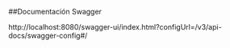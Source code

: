 ##Documentación Swagger

http://localhost:8080/swagger-ui/index.html?configUrl=/v3/api-docs/swagger-config#/
